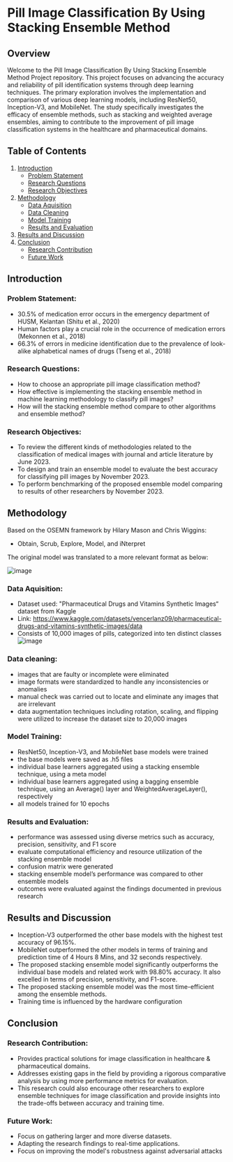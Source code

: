 # Pill Image Classification By Using Stacking Ensemble Method

## Overview
Welcome to the Pill Image Classification By Using Stacking Ensemble Method Project repository. This project focuses on advancing the accuracy and reliability of pill identification systems through deep learning techniques. The primary exploration involves the implementation and comparison of various deep learning models, including ResNet50, Inception-V3, and MobileNet. The study specifically investigates the efficacy of ensemble methods, such as stacking and weighted average ensembles, aiming to contribute to the improvement of pill image classification systems in the healthcare and pharmaceutical domains.

## Table of Contents
1. [Introduction](#introduction)
    - [Problem Statement](#problem-statement)
    - [Research Questions](#research-questions)
    - [Research Objectives](#research-objectives)
3. [Methodology](#methodology)
    - [Data Aquisition](#data-aquisition)
    - [Data Cleaning](#data-cleaning)
    - [Model Training](#model-training)
    - [Results and Evaluation](#results-and-evaluation)
5. [Results and Discussion](#results-and-discussion)
6. [Conclusion](#conclusion)
    - [Research Contribution](#research-contribution)
    - [Future Work](#future-work)


## Introduction
### Problem Statement:
- 30.5% of medication error occurs in the emergency department of HUSM, Kelantan (Shitu et al., 2020)
- Human factors play a crucial role in the occurrence of medication errors (Mekonnen et al., 2018)
- 66.3% of errors in medicine identification due to the prevalence of look-alike alphabetical names of drugs (Tseng et al., 2018)

### Research Questions:
- How to choose an appropriate pill image classification method?
- How effective is implementing the stacking ensemble method in machine learning methodology to classify pill images?
- How will the stacking ensemble method compare to other algorithms and ensemble method?

### Research Objectives:
- To review the different kinds of methodologies related to the classification of medical images with journal and article literature by June 2023.
- To design and train an ensemble model to evaluate the best accuracy for classifying pill images by November 2023.
- To perform benchmarking of the proposed ensemble model comparing to results of other researchers by November 2023.


## Methodology
Based on the OSEMN framework by Hilary Mason and Chris Wiggins:
- Obtain, Scrub, Explore, Model, and iNterpret

The original model was translated to a more relevant format as below:

![image](https://github.com/faisalmadd/Pill-Image-Classification-By-Using-Stacking-Ensemble-Method/assets/84001348/6015ed49-384f-4bcf-997a-e0ade80fdf5a)

### Data Aquisition:
- Dataset used: "Pharmaceutical Drugs and Vitamins Synthetic Images“ dataset from Kaggle
- Link: https://www.kaggle.com/datasets/vencerlanz09/pharmaceutical-drugs-and-vitamins-synthetic-images/data
- Consists of 10,000 images of pills, categorized into ten distinct classes
![image](https://github.com/faisalmadd/Pill-Image-Classification-By-Using-Stacking-Ensemble-Method/assets/84001348/2e4a6620-73d8-48c5-aca3-6f8b99b7d6a3)

### Data cleaning:
- images that are faulty or incomplete were eliminated
- image formats were standardized to handle any inconsistencies or anomalies
- manual check was carried out to locate and eliminate any images that are irrelevant
- data augmentation techniques including rotation, scaling, and flipping were utilized to increase the dataset size to 20,000 images

### Model Training:
- ResNet50, Inception-V3, and MobileNet base models were trained
- the base models were saved as .h5 files
- individual base learners aggregated using a stacking ensemble technique, using a meta model
- individual base learners aggregated using a bagging ensemble technique, using an Average() layer and WeightedAverageLayer(), respectively
- all models trained for 10 epochs

### Results and Evaluation:
- performance was assessed using diverse metrics such as accuracy, precision, sensitivity, and F1 score
- evaluate computational efficiency and resource utilization of the stacking ensemble model
- confusion matrix were generated
- stacking ensemble model’s performance was compared to other ensemble models
- outcomes were evaluated against the findings documented in previous research

## Results and Discussion
- Inception-V3 outperformed the other base models with the highest test accuracy of 96.15%.
- MobileNet outperformed the other models in terms of training and prediction time of 4 Hours 8 Mins, and 32 seconds respectively.
- The proposed stacking ensemble model significantly outperforms the individual base models and related work with 98.80% accuracy. It also excelled in terms of precision, sensitivity, and F1-score.
- The proposed stacking ensemble model was the most time-efficient among the ensemble methods.
- Training time is influenced by the hardware configuration

## Conclusion
### Research Contribution:
- Provides practical solutions for image classification in healthcare & pharmaceutical domains.
- Addresses existing gaps in the field by providing a rigorous comparative analysis by using more performance metrics for evaluation.
- This research could also encourage other researchers to explore ensemble techniques for image classification and provide insights into the trade-offs between accuracy and training time.

### Future Work:
- Focus on gathering larger and more diverse datasets.
- Adapting the research findings to real-time applications.
- Focus on improving the model's robustness against adversarial attacks 





